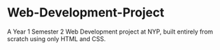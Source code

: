 # Web-Development-Project
A Year 1 Semester 2 Web Development project at NYP, built entirely from scratch using only HTML and CSS.
